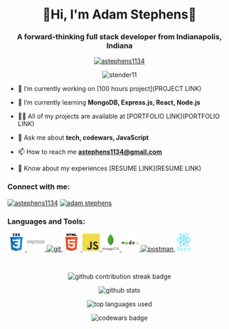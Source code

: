 <h1 align="center">👋Hi, I'm Adam Stephens👋</h1>
<h3 align="center">A forward-thinking full stack developer from Indianapolis, Indiana</h3>

<p align="center"><a href="https://twitter.com/astephens1134" target="blank"><img src="https://img.shields.io/twitter/follow/astephens1134?logo=twitter&style=for-the-badge" alt="astephens1134" /></a> </p>

<p align="center"> <img src="https://komarev.com/ghpvc/?username=stender11&label=Profile%20views&color=0e75b6&style=flat" alt="stender11" /> </p>

- 🔭 I’m currently working on [100 hours project](PROJECT LINK)

- 🌱 I’m currently learning **MongoDB, Express.js, React, Node.js**

- 👨‍💻 All of my projects are available at [PORTFOLIO LINK](PORTFOLIO LINK)

- 💬 Ask me about **tech, codewars, JavaScript**

- 📫 How to reach me **astephens1134@gmail.com**

- 📄 Know about my experiences [RESUME LINK](RESUME LINK)

<h3 align="left">Connect with me:</h3>
<p align="left">
<a href="https://twitter.com/astephens1134" target="blank"><img align="center" src="https://raw.githubusercontent.com/rahuldkjain/github-profile-readme-generator/master/src/images/icons/Social/twitter.svg" alt="astephens1134" height="30" width="40" /></a>
<a href="https://linkedin.com/in/adam-w-stephens" target="blank"><img align="center" src="https://raw.githubusercontent.com/rahuldkjain/github-profile-readme-generator/master/src/images/icons/Social/linked-in-alt.svg" alt="adam stephens" height="30" width="40" /></a>
</p>

<h3 align="left">Languages and Tools:</h3>
<p align="left"> <a href="https://www.w3schools.com/css/" target="_blank" rel="noreferrer"> <img src="https://raw.githubusercontent.com/devicons/devicon/master/icons/css3/css3-original-wordmark.svg" alt="css3" width="40" height="40"/> </a> <a href="https://expressjs.com" target="_blank" rel="noreferrer"> <img src="https://raw.githubusercontent.com/devicons/devicon/master/icons/express/express-original-wordmark.svg" alt="express" width="40" height="40"/> </a> <a href="https://git-scm.com/" target="_blank" rel="noreferrer"> <img src="https://www.vectorlogo.zone/logos/git-scm/git-scm-icon.svg" alt="git" width="40" height="40"/> </a> <a href="https://www.w3.org/html/" target="_blank" rel="noreferrer"> <img src="https://raw.githubusercontent.com/devicons/devicon/master/icons/html5/html5-original-wordmark.svg" alt="html5" width="40" height="40"/> </a> <a href="https://developer.mozilla.org/en-US/docs/Web/JavaScript" target="_blank" rel="noreferrer"> <img src="https://raw.githubusercontent.com/devicons/devicon/master/icons/javascript/javascript-original.svg" alt="javascript" width="40" height="40"/> </a> <a href="https://www.mongodb.com/" target="_blank" rel="noreferrer"> <img src="https://raw.githubusercontent.com/devicons/devicon/master/icons/mongodb/mongodb-original-wordmark.svg" alt="mongodb" width="40" height="40"/> </a> <a href="https://nodejs.org" target="_blank" rel="noreferrer"> <img src="https://raw.githubusercontent.com/devicons/devicon/master/icons/nodejs/nodejs-original-wordmark.svg" alt="nodejs" width="40" height="40"/> </a> <a href="https://postman.com" target="_blank" rel="noreferrer"> <img src="https://www.vectorlogo.zone/logos/getpostman/getpostman-icon.svg" alt="postman" width="40" height="40"/> </a> <a href="https://reactjs.org/" target="_blank" rel="noreferrer"> <img src="https://raw.githubusercontent.com/devicons/devicon/master/icons/react/react-original-wordmark.svg" alt="react" width="40" height="40"/> </a> </p>
<br>

<p align="center"><img src="https://github-readme-streak-stats.herokuapp.com/?user=stender11&theme=highcontrast" alt="github contribution streak badge" ></p>

<p align="center"><img src="https://github-readme-stats.vercel.app/api?username=stender11&theme=blue-green" alt="github stats" /></p>

<p align="center"><img src="https://github-readme-stats.vercel.app/api/top-langs?username=stender11&show_icons=true&theme=synthwave&title_color=000000&text_color=000000&bg_color=6c9cd0&locale=en&layout=compact" alt="top languages used" /></p>

<p align="center"><img src="https://www.codewars.com/users/blind_devotion/badges/large" alt="codewars badge"</p>

